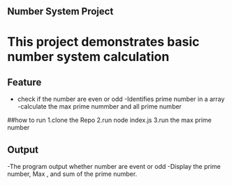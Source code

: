 ## Number System Project
# This project demonstrates basic number system calculation

## Feature
- check if the number are even or odd
-Identifies prime number in a array
-calculate the max prime nummber and all prime number


##how to run
1.clone the Repo
2.run node index.js
3.run the max prime number

##  Output
-The program output whether number are event or odd
-Display the prime number, Max , and sum of the prime number.
